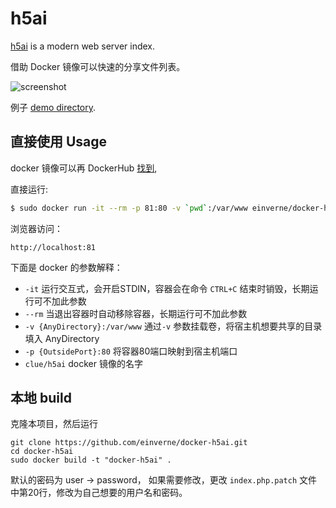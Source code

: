 # h5ai

[h5ai](http://larsjung.de/h5ai/) is a modern web server index.

借助 Docker 镜像可以快速的分享文件列表。

![screenshot](https://cloud.githubusercontent.com/assets/776829/3098666/440f3ca6-e5ef-11e3-8979-36d2ac1a36a0.png)

例子 [demo directory](http://larsjung.de/h5ai/sample).

## 直接使用 Usage

docker 镜像可以再 DockerHub [找到](https://hub.docker.com/r/einverne/docker-h5ai/),

直接运行:

```bash
$ sudo docker run -it --rm -p 81:80 -v `pwd`:/var/www einverne/docker-h5ai
```

浏览器访问：

```
http://localhost:81
```

下面是 docker 的参数解释：

* `-it` 运行交互式，会开启STDIN，容器会在命令 `CTRL+C` 结束时销毁，长期运行可不加此参数
* `--rm` 当退出容器时自动移除容器，长期运行可不加此参数
* `-v {AnyDirectory}:/var/www` 通过`-v` 参数挂载卷，将宿主机想要共享的目录填入 AnyDirectory
* `-p {OutsidePort}:80` 将容器80端口映射到宿主机端口
* `clue/h5ai` docker 镜像的名字

## 本地 build

克隆本项目，然后运行

    git clone https://github.com/einverne/docker-h5ai.git
    cd docker-h5ai
    sudo docker build -t "docker-h5ai" .

默认的密码为 user -> password， 如果需要修改，更改 `index.php.patch` 文件中第20行，修改为自己想要的用户名和密码。
